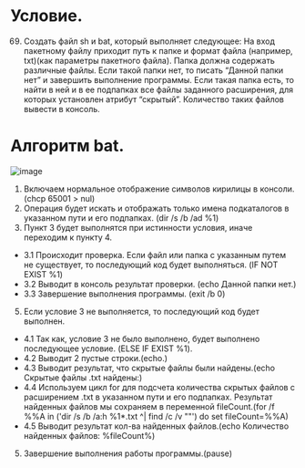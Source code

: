 
# Условие.
69. Создать файл sh и bat, который выполняет следующее: 
На вход пакетному файлу приходит путь к папке и формат файла (например, txt)(как параметры пакетного файла). Папка должна содержать различные файлы. Если такой папки нет, то писать “Данной папки нет” и завершить выполнение программы. Если такая папка есть, то найти в ней и в ее подпапках все файлы заданного расширения, для которых установлен атрибут “скрытый”. Количество таких файлов вывести в консоль.
# Алгоритм bat.
![image](https://github.com/iis-32170x/RPIIS/assets/144334182/c1a20772-08b9-4211-82f2-b810e37354f6)
1. Включаем нормальное отображение символов кирилицы в консоли. (chcp 65001 > nul)
2. Операция будет искать и отображать только имена подкаталогов в указанном пути и его подпапках. (dir /s /b /ad %1)
3. Пункт 3 будет выполнятся при истинности условия, иначе переходим к пункту 4.
- 3.1 Происходит проверка. Если файл или папка с указанным путем не существует, то последующий код будет выполняться. (IF NOT EXIST %1)
- 3.2 Выводит в консоль результат проверки. (echo Данной папки нет.)
- 3.3 Завершение выполнения программы. (exit /b 0)
5. Если условие 3 не выполняется, то последующий код будет выполнен.
- 4.1 Так как, условие 3 не было выполнено, будет выполнено последующее условие. (ELSE IF EXIST %1).
- 4.2 Выводит 2 пустые строки.(echo.)
- 4.3 Выводит результат, что скрытые файлы были найдены.(echo Скрытые файлы .txt найдены:)
- 4.4 Используем цикл for для подсчета количества скрытых файлов с расширением .txt в указанном пути и его подпапках. Результат найденных файлов мы сохраняем в переменной fileCount.(for /f %%A in ('dir /s /b /a:h %1\*.txt ^| find /c /v ""') do set fileCount=%%A)
- 4.5 Выводит результат кол-ва найденных файлов.(echo Количество найденных файлов: %fileCount%)
5. Завершение выполнения работы программы.(pause)

